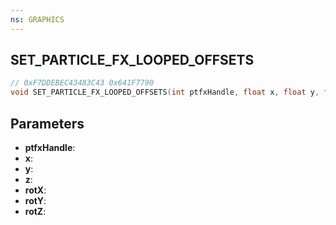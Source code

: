 ```yaml
---
ns: GRAPHICS
---
```

## SET_PARTICLE_FX_LOOPED_OFFSETS

```c
// 0xF7DDEBEC43483C43 0x641F7790
void SET_PARTICLE_FX_LOOPED_OFFSETS(int ptfxHandle, float x, float y, float z, float rotX, float rotY, float rotZ);
```


## Parameters
* **ptfxHandle**: 
* **x**: 
* **y**: 
* **z**: 
* **rotX**: 
* **rotY**: 
* **rotZ**: 

